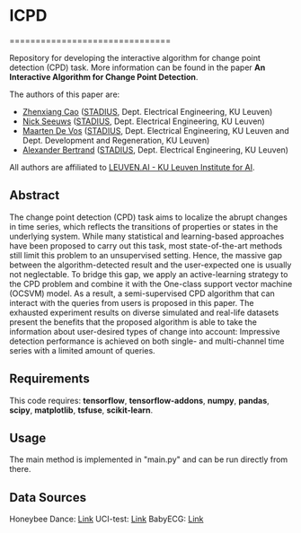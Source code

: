 # ICPD
===============================

Repository for developing the interactive algorithm for change point detection (CPD) task. More information can be found in the paper **An Interactive Algorithm for Change Point Detection**.


The authors of this paper are:

- [Zhenxiang Cao](https://www.esat.kuleuven.be/stadius/person.php?id=2380) ([STADIUS](https://www.esat.kuleuven.be/stadius/), Dept. Electrical Engineering, KU Leuven)
- [Nick Seeuws](https://www.esat.kuleuven.be/stadius/person.php?id=2318) ([STADIUS](https://www.esat.kuleuven.be/stadius/), Dept. Electrical Engineering, KU Leuven)
- [Maarten De Vos](https://www.esat.kuleuven.be/stadius/person.php?id=203) ([STADIUS](https://www.esat.kuleuven.be/stadius/), Dept. Electrical Engineering, KU Leuven and Dept. Development and Regeneration, KU Leuven)
- [Alexander Bertrand](https://www.esat.kuleuven.be/stadius/person.php?id=331) ([STADIUS](https://www.esat.kuleuven.be/stadius/), Dept. Electrical Engineering, KU Leuven)

All authors are affiliated to [LEUVEN.AI - KU Leuven Institute for AI](https://ai.kuleuven.be). 

Abstract
------------
The change point detection (CPD) task aims to localize the abrupt changes in time series, which reflects the transitions of properties or states in the underlying system. While many statistical and learning-based approaches have been proposed to carry out this task, most state-of-the-art methods still limit this problem to an unsupervised setting. Hence, the massive gap between the algorithm-detected result and the user-expected one is usually not neglectable. To bridge this gap, we apply an active-learning strategy to the CPD problem and combine it with the One-class support vector machine (OCSVM) model. As a result, a semi-supervised CPD algorithm that can interact with the queries from users is proposed in this paper. The exhausted experiment results on diverse simulated and real-life datasets present the benefits that the proposed algorithm is able to take the information about user-desired types of change into account: Impressive detection performance is achieved on both single- and multi-channel time series with a limited amount of queries.

Requirements
------------
This code requires:
**tensorflow**,
**tensorflow-addons**,
**numpy**,
**pandas**,
**scipy**,
**matplotlib**,
**tsfuse**,
**scikit-learn**.

Usage
-----
The main method is implemented in "main.py" and can be run directly from there.

Data Sources
-----
Honeybee Dance: [Link](http://www.sangminoh.org/Research/Entries/2009/1/21_Honeybee_Dance_Dataset.html)
UCI-test: [Link](https://archive.ics.uci.edu/ml/datasets/Human+Activity+Recognition+Using+Smartphones)
BabyECG: [Link](https://rdrr.io/cran/wavethresh/man/BabyECG.html)
